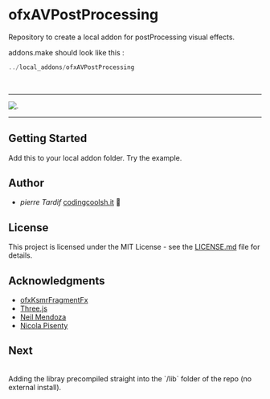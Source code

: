 # ofxAVPostProcessing

Repository to create a local addon for postProcessing visual effects.




addons.make should look like this :
``` cpp
../local_addons/ofxAVPostProcessing
```

</br>

- - - -

![.](assets/)

- - - -
## Getting Started

Add this to your local addon folder.
Try the example.

## Author

* _pierre Tardif_   [codingcoolsh.it](codingcoolsh.it)   :floppy_disk:

## License

This project is licensed under the MIT License - see the [LICENSE.md](./LICENSE) file for details.


## Acknowledgments

* [ofxKsmrFragmentFx](https://github.com/loveandsheep/ofxKsmrFragmentFx)
* [Three.js](https://threejs.org/)
* [Neil Mendoza](https://github.com/neilmendoza/ofxPostProcessing)
* [Nicola Pisenty](https://github.com/npisanti/ofxDotFrag)


## Next
</br>
Adding the libray precompiled straight into the `/lib` folder of the repo (no external install).
